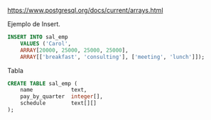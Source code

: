 https://www.postgresql.org/docs/current/arrays.html

Ejemplo de Insert.

```sql
INSERT INTO sal_emp
    VALUES ('Carol',
    ARRAY[20000, 25000, 25000, 25000],
    ARRAY[['breakfast', 'consulting'], ['meeting', 'lunch']]);
```

Tabla

```sql
CREATE TABLE sal_emp (
    name            text,
    pay_by_quarter  integer[],
    schedule        text[][]
);
```

